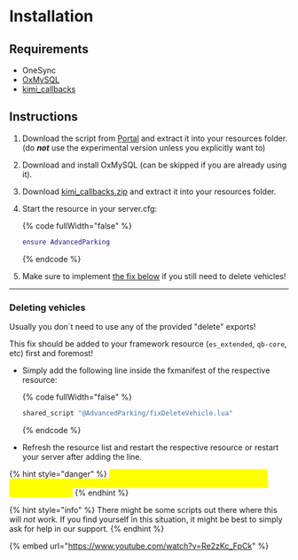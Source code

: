 # Installation

## Requirements

* OneSync
* [OxMySQL](https://forum.cfx.re/t/standalone-oxmysql-lightweight-mysql-wrapper/4755120)
* [kimi\_callbacks](https://github.com/Kiminaze/kimi_callbacks/releases/latest)

## Instructions

1. Download the script from [Portal](https://portal.cfx.re/assets/created-assets) and extract it into your resources folder.\
   (do _**not**_ use the experimental version unless you explicitly want to)
2. Download and install OxMySQL (can be skipped if you are already using it).
3. Download [kimi\_callbacks.zip](https://github.com/Kiminaze/kimi_callbacks/releases/latest) and extract it into your resources folder.
4.  Start the resource in your server.cfg:

    {% code fullWidth="false" %}
    ```lua
    ensure AdvancedParking
    ```
    {% endcode %}
5. Make sure to implement [the fix below](https://docs.kiminaze.de/scripts/advancedparking/installation#deleting-vehicles) if you still need to delete vehicles!

***

### Deleting vehicles

Usually you don´t need to use any of the provided "delete" exports!

This fix should be added to your framework resource (`es_extended`, `qb-core`, etc) first and foremost!

*   Simply add the following line inside the fxmanifest of the respective resource:

    {% code fullWidth="false" %}
    ```lua
    shared_script "@AdvancedParking/fixDeleteVehicle.lua"
    ```
    {% endcode %}
* Refresh the resource list and restart the respective resource or restart your server after adding the line.

{% hint style="danger" %}
<mark style="color:yellow;">If any other script does not delete a vehicle properly (it gets deleted but appears again) then repeat this step in the respective script.</mark>
{% endhint %}

{% hint style="info" %}
There might be some scripts out there where this will _not_ work. If you find yourself in this situation, it might be best to simply ask for help in our support.
{% endhint %}

{% embed url="https://www.youtube.com/watch?v=Re2zKc_FpCk" %}
